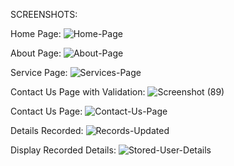 SCREENSHOTS:

Home Page:
![Home-Page](https://github.com/yashmandi/Task/assets/132436131/eb8bb6e6-05a0-4645-b7b4-46be6c9972fa)

About Page: 
![About-Page](https://github.com/yashmandi/Task/assets/132436131/d5cf2fc0-fa18-4eb7-8bcd-d19bfc4d468d)

Service Page:
![Services-Page](https://github.com/yashmandi/Task/assets/132436131/c1de3b12-e654-4fc4-8cf1-f8a52642bdce)

Contact Us Page with Validation: 
![Screenshot (89)](https://github.com/yashmandi/Task/assets/132436131/086ba09d-7cb5-4e87-b935-cfc71f1dc382)

Contact Us Page:
![Contact-Us-Page](https://github.com/yashmandi/Task/assets/132436131/a476cc23-8a80-4de0-8d29-a76e0cfff8fb)

Details Recorded:
![Records-Updated](https://github.com/yashmandi/Task/assets/132436131/c65b0fd3-7d1e-46c4-9e9c-d4bf95c76705)

Display Recorded Details:
![Stored-User-Details](https://github.com/yashmandi/Task/assets/132436131/9d769f21-fcc9-4b64-8f58-1972ae77564f)
